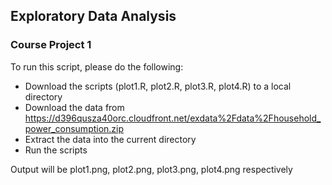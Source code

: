 ## Exploratory Data Analysis
### Course Project 1

To run this script, please do the following:

 * Download the scripts (plot1.R, plot2.R, plot3.R, plot4.R) to a local directory
 * Download the data from https://d396qusza40orc.cloudfront.net/exdata%2Fdata%2Fhousehold_power_consumption.zip
 * Extract the data into the current directory
 * Run the scripts
 
 Output will be plot1.png, plot2.png, plot3.png, plot4.png respectively

